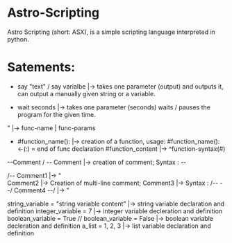 # Astro-Scripting
Astro Scripting (short: ASX), is a simple scripting language interpreted in python.

# Satements:
- say "text" / say varialbe |-> takes one parameter (output) and outputs it, can output a manually given string or a variable. 

- wait seconds              |-> takes one parameter (seconds) waits / pauses the program for the given time. 

"                           |->                                 func-name  |  func-params
- #function_name():         |-> creation of a function, usage: #function_name(): <-(:) = end of func declaration
      #function_content     |->                                ^function-syntax(#)
      
--Comment / -- Comment      |-> creation of comment; Syntax : -- 

/-- Comment1                |-> "       
Comment2                    |-> Creation of multi-line comment; 
Comment3                    |-> Syntax : /-- --/ 
Comment4 --/                |-> "

string_variable = "string variable content"         |-> string variable declaration and definition
integer_variable = 7                                |-> integer variable decleration and definition
boolean_variable = True // boolean_variable = False |-> boolean variable decleration and definition
a_list = 1, 2, 3                                    |-> list variable declaration and definition
